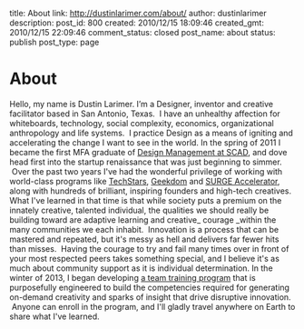 title: About
link: http://dustinlarimer.com/about/
author: dustinlarimer
description: 
post_id: 800
created: 2010/12/15 18:09:46
created_gmt: 2010/12/15 22:09:46
comment_status: closed
post_name: about
status: publish
post_type: page

# About

Hello, my name is Dustin Larimer. I’m a Designer, inventor and creative facilitator based in San Antonio, Texas.  I have an unhealthy affection for whiteboards, technology, social complexity, economics, organizational anthropology and life systems.  I practice Design as a means of igniting and accelerating the change I want to see in the world. In the spring of 2011 I became the first MFA graduate of [Design Management at SCAD](http://www.scad.edu/design-management/), and dove head first into the startup renaissance that was just beginning to simmer.  Over the past two years I've had the wonderful privilege of working with world-class programs like [TechStars](http://www.techstars.com/cloud/), [Geekdom](http://geekdom.com/) and [SURGE Accelerator](http://surgeaccelerator.com), along with hundreds of brilliant, inspiring founders and high-tech creatives. What I've learned in that time is that while society puts a premium on the innately creative, talented individual, the qualities we should really be building toward are adaptive learning and creative_ courage _within the many communities we each inhabit.  Innovation is a process that can be mastered and repeated, but it's messy as hell and delivers far fewer hits than misses.  Having the courage to try and fail many times over in front of your most respected peers takes something special, and I believe it's as much about community support as it is individual determination. In the winter of 2013, I began developing [a team training program](http://www.dustinlarimer.com/workshops/) that is purposefully engineered to build the competencies required for generating on-demand creativity and sparks of insight that drive disruptive innovation.  Anyone can enroll in the program, and I'll gladly travel anywhere on Earth to share what I've learned.